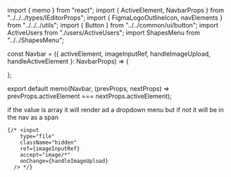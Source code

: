 import { memo } from "react";
import { ActiveElement, NavbarProps } from "../../../types/IEditorProps";
import { FigmaLogoOutlineIcon, navElements } from "../../../utils";
import { Button } from "../../common/ui/button";
import ActiveUsers from "./users/ActiveUsers";
import ShapesMenu from "../../ShapesMenu";


const Navbar = ({ activeElement, imageInputRef, handleImageUpload, handleActiveElement }: NavbarProps) => {
  
};

export default memo(Navbar, (prevProps, nextProps) => prevProps.activeElement === nextProps.activeElement);

if the value is array it will render ad a dropdown menu 
but if not it will be in the nav as a span 


          
    {/* <input
        type="file"
        className="hidden"
        ref={imageInputRef}
        accept="image/*"
        onChange={handleImageUpload}
      /> */}